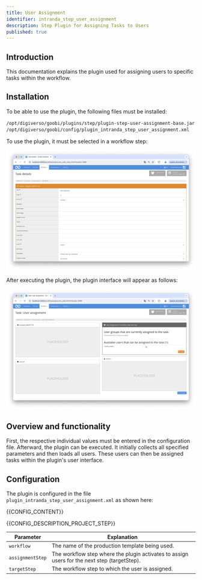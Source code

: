 ```yaml
---
title: User Assignment
identifier: intranda_step_user_assignment
description: Step Plugin for Assigning Tasks to Users
published: true
---
```


## Introduction
This documentation explains the plugin used for assigning users to specific tasks within the workflow.

## Installation
To be able to use the plugin, the following files must be installed:

```bash
/opt/digiverso/goobi/plugins/step/plugin-step-user-assignment-base.jar
/opt/digiverso/goobi/config/plugin_intranda_step_user_assignment.xml
```
To use the plugin, it must be selected in a workflow step:

![Configuration of the workflow step for using the plugin](screen1_en.png)

After executing the plugin, the plugin interface will appear as follows:

![Assigning users to tasks](screen2_en.png)

## Overview and functionality
First, the respective individual values must be entered in the configuration file. Afterward, the plugin can be executed. It initially collects all specified parameters and then loads all users. These users can then be assigned tasks within the plugin's user interface.

## Configuration
The plugin is configured in the file `plugin_intranda_step_user_assignment.xml` as shown here:

{{CONFIG_CONTENT}}

{{CONFIG_DESCRIPTION_PROJECT_STEP}}

Parameter               | Explanation
------------------------|------------------------------------
`workflow`              | The name of the production template being used.|
`assignmentStep`        | The workflow step where the plugin activates to assign users for the next step (targetStep). |
`targetStep`            | The workflow step to which the user is assigned.|
